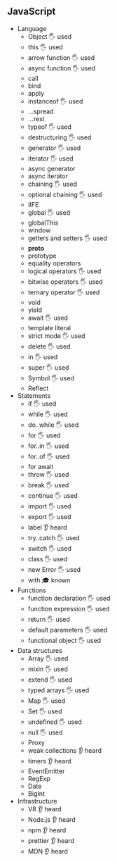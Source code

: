 ## JavaScript

- Language
  - Object 🖐️ used
  - this 🖐️ used
  - arrow function 🖐️ used
  - async function 🖐️ used
  - call
  - bind
  - apply
  - instanceof 🖐️ used
  - ...spread
  - ...rest
  - typeof 🖐️ used
  - destructuring 🖐️ used
  - generator 🖐️ used
  - iterator 🖐️ used
  - async generator 
  - async iterator
  - chaining 🖐️ used
  - optional chaining 🖐️ used
  - IIFE
  - global 🖐️ used
  - globalThis
  - window
  - getters and setters 🖐️ used
  - __proto__
  - prototype
  - equality operators
  - logical operators 🖐️ used
  - bitwise operators 🖐️ used
  - ternary operator 🖐️ used
  - void
  - yield
  - await 🖐️ used
  - template literal
  - strict mode  🖐️ used
  - delete 🖐️ used
  - in 🖐️ used
  - super 🖐️ used
  - Symbol 🖐️ used
  - Reflect
- Statements
  - if  🖐️ used
  - while  🖐️ used
  - do..while 🖐️ used
  - for 🖐️ used
  - for..in 🖐️ used
  - for..of 🖐️ used
  - for await
  - throw 🖐️ used
  - break 🖐️ used
  - continue 🖐️ used
  - import 🖐️ used
  - export 🖐️ used
  - label 👂 heard
  - try..catch 🖐️ used
  - switch 🖐️ used
  - class 🖐️ used
  - new Error 🖐️ used
  - with 🎓 known
- Functions
  - function declaration 🖐️ used
  - function expression 🖐️ used
  - return 🖐️ used
  - default parameters 🖐️ used
  - functional object 🖐️ used
- Data structures
  - Array 🖐️ used
  - mixin 🖐️ used
  - extend  🖐️ used
  - typed arrays 🖐️ used
  - Map 🖐️ used
  - Set 🖐️ used
  - undefined 🖐️ used
  - null 🖐️ used
  - Proxy
  - weak collections 👂 heard
  - timers 👂 heard
  - EventEmitter
  - RegExp
  - Date
  - BigInt
- Infrastructure
  - V8 👂 heard
  - Node.js 👂 heard
  - npm 👂 heard
  - prettier 👂 heard
  - MDN 👂 heard
